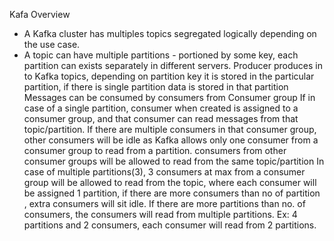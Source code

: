 Kafa Overview


- A Kafka cluster has multiples topics segregated logically depending on the use case.
- A topic can have multiple partitions - portioned by some key, each partition can exists separately in different servers.
  Producer produces in to Kafka topics, depending on partition key it is stored in the particular partition, if there is single partition data is stored in that partition
  Messages can be consumed by consumers from Consumer group
  If in case of a single partition, consumer when created is assigned to a consumer group, and that consumer can read messages from that topic/partition. If there are multiple consumers in that consumer group, other consumers will be idle as Kafka allows only one consumer from a consumer group to read from a partition. consumers from other consumer groups will be allowed to read from the same topic/partition
  In case of multiple partitions(3), 3 consumers at max from a consumer group will be allowed to read from the topic, where each consumer will be assigned 1 partition, if there are more consumers than no of partition , extra consumers will sit idle.
  If there are more partitions  than no. of consumers, the consumers will read from multiple partitions. Ex: 4 partitions and 2 consumers, each consumer will read from 2 partitions.
